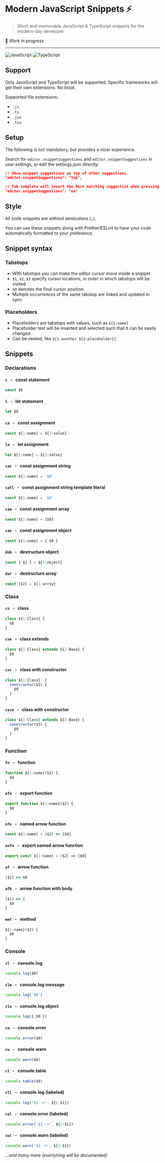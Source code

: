 # Modern JavaScript Snippets ⚡

> Short and memorable JavaScript & TypeScript snippets for the modern-day developer.

🚧 *Work in progress*

---
![JavaScript](https://img.shields.io/badge/javascript-%23F7DF1C.svg?style=for-the-badge&logo=javascript&logoColor=%23323330)
![TypeScript](https://img.shields.io/badge/typescript-%23007ACC.svg?style=for-the-badge&logo=typescript&logoColor=white)



## Support
Only JavaScript and TypeScript will be supported. 
Specific frameworks will get their own extensions. No bloat.

Supported file extensions:
- `.js`
- `.ts`
- `.jsx`
- `.tsx`


## Setup
The following is not mandatory, but provides a nicer experience.

Search for `editor.snippetSuggestions` and `editor.snippetSuggestions` in user settings, or edit the settings.json directly:
```json
// Show snippet suggestions on top of other suggestions.
"editor.snippetSuggestions": "top",

// Tab complete will insert the best matching suggestion when pressing tab.
"editor.snippetSuggestions": "on"
```

## Style
All code snippets are without semicolons (`;`). 

You can use these snippets along with Prettier/ESLint to have your code automatically formatted to your preference.

## Snippet syntax

### Tabstops
- With tabstops you can make the editor cursor move inside a snippet
- `$1`, `$2`, `$3` specify cursor locations, in order in which tabstops will be visited
- `$0` denotes the final cursor position
- Multiple occurrences of the same tabstop are linked and updated in sync

### Placeholders
- Placeholders are tabstops with values, such as `${1:name}` 
- Placeholder text will be inserted and selected such that it can be easily changed 
- Can be nested, like `${1:another ${2:placeholder}}`.


## Snippets

### Declarations

#### `c` &nbsp; - &nbsp; const statement
```js
const $0
```

#### `l` &nbsp; - &nbsp; let statement
```js
let $0
```

#### `ca` &nbsp; - &nbsp; const assignment
```js
const ${1:name} = ${2:value}
```

#### `la` &nbsp; - &nbsp; let assignment
```js
let ${1:name} = ${2:value}
```

#### `cas` &nbsp; - &nbsp; const assignment string
```js
const ${1:name} = '$0'
```

#### `catl` &nbsp; - &nbsp; const assignment string template literal
```js
const ${1:name} = `$0`
```

#### `caa` &nbsp; - &nbsp; const assignment array
```js
const ${1:name} = [$0]
```

#### `cao` &nbsp; - &nbsp; const assignment object
```js
const ${1:name} = { $0 }
```

#### `dob` &nbsp; - &nbsp; destructure object
```js
const { $2 } = ${1:object}
```

#### `dar` &nbsp; - &nbsp; destructure array
```js
const [$2] = ${1:array}
```

### Class
#### `cs` &nbsp; - &nbsp; class
```js
class ${1:Class} {
  $0
}
```

#### `cse` &nbsp; - &nbsp; class extends
```js
class ${1:Class} extends ${2:Base} {
  $0
}
```

#### `csc` &nbsp; - &nbsp; class with constructor
```js
class ${1:Class}  {
  constructor($2) {
    $0
  }
}
```

#### `csce` &nbsp; - &nbsp; class with constructor
```js
class ${1:Class} extends ${2:Base} {
  constructor($3) {
    $0
  }
}
```

### Function
#### `fn` &nbsp; - &nbsp; function
```js
function ${1:name}($2) {,
  $0
}
```

#### `efn` &nbsp; - &nbsp; export function
```js
export function ${1:name}($2) {,
  $0
}
```

#### `nfn` &nbsp; - &nbsp; named arrow function
```js
const ${1:name} = ($2) => {$0}
```

#### `enfn` &nbsp; - &nbsp; export named arrow function
```js
export const ${1:name} = ($2) => {$0}
```

#### `af` &nbsp; - &nbsp; arrow function
```js
($1) => $0
```

#### `afb` &nbsp; - &nbsp; arrow function with body
```js
($1) => {
  $0
}
```

#### `met` &nbsp; - &nbsp; method
```js
${1:name}($2) {
  $0
}
```

### Console

#### `cl` &nbsp; - &nbsp; console.log
```js
console.log($0)
```

#### `clm` &nbsp; - &nbsp; console.log message
```js
console.log('$0')
```

#### `clo` &nbsp; - &nbsp; console.log object
```js
console.log({ $0 })
```

#### `ce` &nbsp; - &nbsp; console.error
```js
console.error($0)
```

#### `cw` &nbsp; - &nbsp; console.warn
```js
console.warn($0)
```

#### `ct` &nbsp; - &nbsp; console.table
```js
console.table($0)
```

#### `cll` &nbsp; - &nbsp; console.log (labeled)
```js
console.log('$1 ->', ${2:$1})
```

#### `cel` &nbsp; - &nbsp; console.error (labeled)
```js
console.error('$1 ->', ${2:$1})
```

#### `cwl` &nbsp; - &nbsp; console.warn (labeled)
```js
console.warn('$1 ->', ${2:$1})
```

*...and many more (evertyhing will be documented)*
